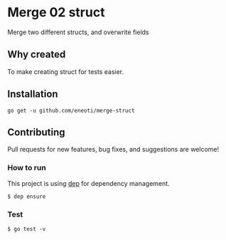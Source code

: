 # Merge 02 struct

Merge two different structs, and overwrite fields 

## Why created

To make creating struct for tests easier.





## Installation

```
go get -u github.com/eneoti/merge-struct
```


## Contributing

Pull requests for new features, bug fixes, and suggestions are welcome!

### How to run 

This project is using [dep](https://github.com/golang/dep) for dependency management.

```
$ dep ensure
```

### Test

```
$ go test -v
```
